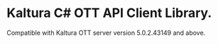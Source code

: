# Kaltura C# OTT API Client Library.
Compatible with Kaltura OTT server version 5.0.2.43149 and above.
